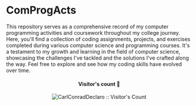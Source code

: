# ComProgActs
 

This repository serves as a comprehensive record of my computer programming activities and coursework throughout my college journey. Here, you'll find a collection of coding assignments, projects, and exercises completed during various computer science and programming courses. It's a testament to my growth and learning in the field of computer science, showcasing the challenges I've tackled and the solutions I've crafted along the way. Feel free to explore and see how my coding skills have evolved over time.


<h4 align="center">Visitor's count 👀</h4>
<p align="center"><img src="https://profile-counter.glitch.me/ComProgActs/count.svg" alt="CarlConradDeclaro :: Visitor's Count" /></p>
